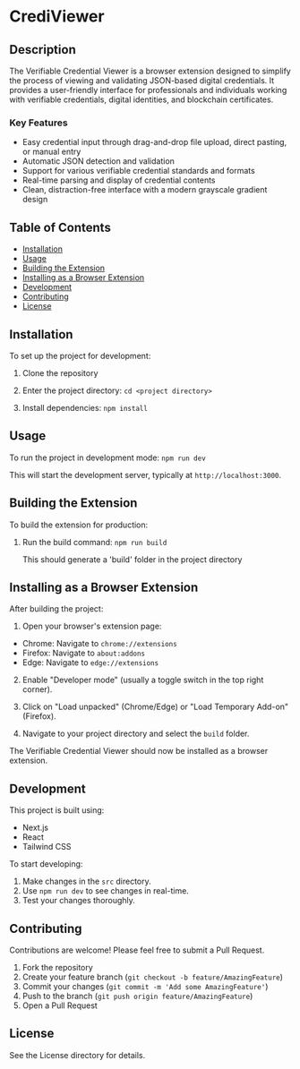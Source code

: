 # CrediViewer

## Description

The Verifiable Credential Viewer is a browser extension designed to simplify the process of viewing and validating JSON-based digital credentials. It provides a user-friendly interface for professionals and individuals working with verifiable credentials, digital identities, and blockchain certificates.

### Key Features

- Easy credential input through drag-and-drop file upload, direct pasting, or manual entry
- Automatic JSON detection and validation
- Support for various verifiable credential standards and formats
- Real-time parsing and display of credential contents
- Clean, distraction-free interface with a modern grayscale gradient design

## Table of Contents

- [Installation](#installation)
- [Usage](#usage)
- [Building the Extension](#building-the-extension)
- [Installing as a Browser Extension](#installing-as-a-browser-extension)
- [Development](#development)
- [Contributing](#contributing)
- [License](#license)

## Installation

To set up the project for development:

1. Clone the repository

2. Enter the project directory:
   ```cd <project directory>```

3. Install dependencies:
   ```npm install```

## Usage
To run the project in development mode:
   ```npm run dev```
   
   This will start the development server, typically at `http://localhost:3000`.

## Building the Extension

To build the extension for production:

1. Run the build command:
   ```npm run build```
   
   This should generate a 'build' folder in the project directory

## Installing as a Browser Extension

After building the project:

1. Open your browser's extension page:
- Chrome: Navigate to `chrome://extensions`
- Firefox: Navigate to `about:addons`
- Edge: Navigate to `edge://extensions`

2. Enable "Developer mode" (usually a toggle switch in the top right corner).

3. Click on "Load unpacked" (Chrome/Edge) or "Load Temporary Add-on" (Firefox).

4. Navigate to your project directory and select the `build` folder.

The Verifiable Credential Viewer should now be installed as a browser extension.

## Development

This project is built using:

- Next.js
- React
- Tailwind CSS

To start developing:

1. Make changes in the `src` directory.
2. Use `npm run dev` to see changes in real-time.
3. Test your changes thoroughly.

## Contributing

Contributions are welcome! Please feel free to submit a Pull Request.

1. Fork the repository
2. Create your feature branch (`git checkout -b feature/AmazingFeature`)
3. Commit your changes (`git commit -m 'Add some AmazingFeature'`)
4. Push to the branch (`git push origin feature/AmazingFeature`)
5. Open a Pull Request

## License

See the License directory for details.